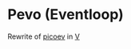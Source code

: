 # Pevo (Eventloop)

Rewrite of [picoev](https://github.com/kazuho/picoev) in [V](https://github.com/vlang/v)
